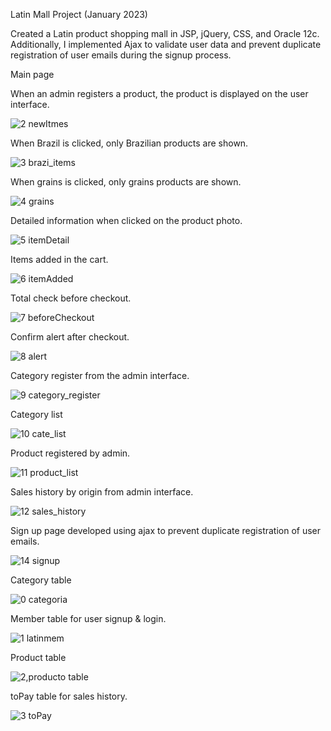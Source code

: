Latin Mall Project (January 2023)

Created a Latin product shopping mall in JSP, jQuery, CSS, and Oracle 12c. Additionally, I implemented Ajax to validate user data and prevent duplicate registration of user emails during the signup process.

Main page


When an admin registers a product, the product is displayed on the user interface.

![2  newItmes](https://github.com/suyeounlee/latin_mall_JSP/assets/102848080/28d80187-b28f-4afb-97a2-a7985c7c9b96)

When Brazil is clicked, only Brazilian products are shown.

![3  brazi_items](https://github.com/suyeounlee/latin_mall_JSP/assets/102848080/4cff84ae-522a-45c3-9e39-f621fbf27048)

When grains is clicked, only grains products are shown.

![4  grains](https://github.com/suyeounlee/latin_mall_JSP/assets/102848080/f8ee8629-9ed2-490e-ac81-a17232d4a290)

Detailed information when clicked on the product photo.

![5  itemDetail](https://github.com/suyeounlee/latin_mall_JSP/assets/102848080/45705a74-659a-4087-8a37-4685937f6b34)

Items added in the cart.

![6  itemAdded](https://github.com/suyeounlee/latin_mall_JSP/assets/102848080/761b70ba-dedc-46f8-9578-110d61bf38b1)

Total check before checkout.

![7  beforeCheckout](https://github.com/suyeounlee/latin_mall_JSP/assets/102848080/f329a57e-fb83-4e45-85de-ce14e7985604)

Confirm alert after checkout.

![8  alert](https://github.com/suyeounlee/latin_mall_JSP/assets/102848080/65c57236-6c57-4ea2-b565-bea5ff193dda)

Category register from the admin interface.

![9 category_register](https://github.com/suyeounlee/latin_mall_JSP/assets/102848080/ac4bfc23-00ac-4887-8edd-7ae0d6f77417)

Category list

![10  cate_list](https://github.com/suyeounlee/latin_mall_JSP/assets/102848080/fe39c1cf-8757-426a-971b-c8e246776b49)

Product registered by admin.

![11  product_list](https://github.com/suyeounlee/latin_mall_JSP/assets/102848080/800727d1-59b7-48c6-9c72-5ecee883d29d)

Sales history by origin from admin interface.

![12  sales_history](https://github.com/suyeounlee/latin_mall_JSP/assets/102848080/e6003833-0a5b-47a8-88db-c280238ff239)

Sign up page developed using ajax to prevent duplicate registration of user emails.

![14  signup](https://github.com/suyeounlee/latin_mall_JSP/assets/102848080/b29d6de6-6a72-4378-8645-ef841ead2965)

Category table

![0 categoria](https://github.com/suyeounlee/latin_mall_JSP/assets/102848080/31481cad-e514-4778-8aa2-07bfec9b4b7e)

Member table for user signup & login.

![1 latinmem](https://github.com/suyeounlee/latin_mall_JSP/assets/102848080/31b84376-2c47-40af-89d5-ba98127cff5a)

Product table

![2,producto table](https://github.com/suyeounlee/latin_mall_JSP/assets/102848080/79f2e4f3-6bfd-47a9-b1bb-04101ad8d5b7)

toPay table for sales history.

![3 toPay](https://github.com/suyeounlee/latin_mall_JSP/assets/102848080/4f34b7d0-9ef5-449f-9755-6b6b8f4bea1a)






